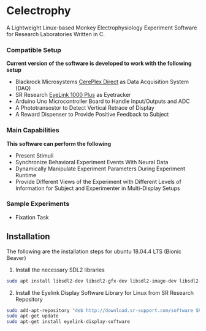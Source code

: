 # Celectrophy
A Lightweight Linux-based Monkey Electrophysiology Experiment Software for Research Laboratories Written in C.

### Compatible Setup
**Current version of the software is developed to work with the following setup**
- Blackrock Microsystems [CerePlex Direct](https://www.blackrockmicro.com/neuroscience-research-products/neural-data-acquisition-systems/cereplex-direct-daq/) as Data Acquisition System (DAQ)
- SR Research [EyeLink 1000 Plus](https://www.sr-research.com/eyelink-1000-plus/) as Eyetracker
- Arduino Uno Microcontroller Board to Handle Input/Outputs and ADC
- A Phototransostor to Detect Vertical Retrace of Display
- A Reward Dispenser to Provide Positive Feedback to Subject

### Main Capabilities
**This software can perform the following**
- Present Stimuli
- Synchronize Behavioral Experiment Events With Neural Data
- Dynamically Manipulate Experiment Parameters During Experiment Runtime
- Provide Different Views of the Experiment with Different Levels of Information for Subject and Experimenter in Multi-Display Setups

### Sample Experiments
- Fixation Task


## Installation
The following are the installation steps for ubuntu 18.04.4 LTS (Bionic Beaver)

1) Install the necessary SDL2 libraries 

```bash
sudo apt install libsdl2-dev libsdl2-gfx-dev libsdl2-image-dev libsdl2-mixer-dev libsdl2-ttf-dev
```

2) Install the Eyelink Display Software Library for Linux from SR Research Repository

```bash
sudo add-apt-repository "deb http://download.sr-support.com/software SRResearch main"
sudo apt-get update
sudo apt-get install eyelink-display-software
```
